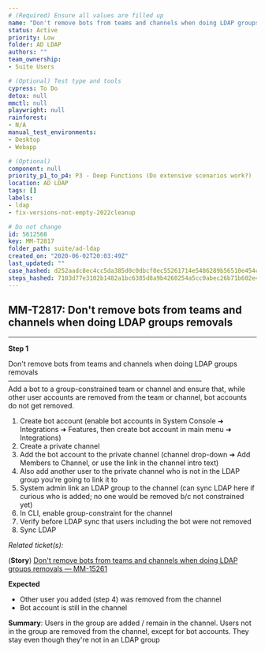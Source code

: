 ```yaml
---
# (Required) Ensure all values are filled up
name: "Don't remove bots from teams and channels when doing LDAP groups removals"
status: Active
priority: Low
folder: AD LDAP
authors: ""
team_ownership: 
- Suite Users

# (Optional) Test type and tools
cypress: To Do
detox: null
mmctl: null
playwright: null
rainforest: 
- N/A
manual_test_environments: 
- Desktop
- Webapp

# (Optional)
component: null
priority_p1_to_p4: P3 - Deep Functions (Do extensive scenarios work?)
location: AD LDAP
tags: []
labels: 
- ldap
- fix-versions-not-empty-2022cleanup

# Do not change
id: 5612568
key: MM-T2817
folder_path: suite/ad-ldap
created_on: "2020-06-02T20:03:49Z"
last_updated: ""
case_hashed: d252aadc8ec4cc5da385d0c0dbcf0ec55261714e5486289b56510e454c7d92a2735c55586ab6daff3dd0287d8aa6c1b5
steps_hashed: 7103d77e3102b1482a1bc6385d8a9b4260254a5cc0abec26b71b602e4fff9cdb2e7227f83545cadf123f406c1134f2b6
---
```


## MM-T2817: Don't remove bots from teams and channels when doing LDAP groups removals

---

**Step 1**

Don't remove bots from teams and channels when doing LDAP groups removals\
————————————————————————————\
Add a bot to a group-constrained team or channel and ensure that, while other user accounts are removed from the team or channel, bot accounts do not get removed.

1. Create bot account (enable bot accounts in System Console ➜ Integrations ➜ Features, then create bot account in main menu ➜ Integrations)
2. Create a private channel
3. Add the bot account to the private channel (channel drop-down ➜ Add Members to Channel, or use the link in the channel intro text)
4. Also add another user to the private channel who is not in the LDAP group you're going to link it to
5. System admin link an LDAP group to the channel (can sync LDAP here if curious who is added; no one would be removed b/c not constrained yet)
6. In CLI, enable group-constraint for the channel
7. Verify before LDAP sync that users including the bot were not removed
8. Sync LDAP

_Related ticket(s):_

(**Story**) [Don't remove bots from teams and channels when doing LDAP groups removals — MM-15261](https://mattermost.atlassian.net/browse/MM-15261)

**Expected**

- Other user you added (step 4) was removed from the channel
- Bot account is still in the channel

**Summary**: Users in the group are added / remain in the channel. Users not in the group are removed from the channel, except for bot accounts. They stay even though they're not in an LDAP group

